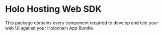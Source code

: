 
# Holo Hosting Web SDK
This package contains every component required to develop and test your web UI against your
Holochain App Bundle.
